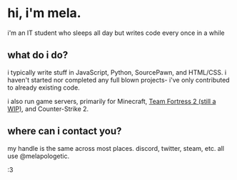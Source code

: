 # hi, i'm mela.
i'm an IT student who sleeps all day but writes code every once in a while

## what do i do?
i typically write stuff in JavaScript, Python, SourcePawn, and HTML/CSS. i haven't started nor completed any full blown projects- i've only contributed to already existing code.

i also run game servers, primarily for Minecraft, [Team Fortress 2 (still a WIP)](https://bans.melapologetic.dev), and Counter-Strike 2.

## where can i contact you?
my handle is the same across most places. discord, twitter, steam, etc. all use @melapologetic.



:3